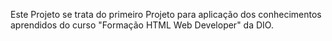 Este Projeto se trata do primeiro Projeto para aplicação dos conhecimentos aprendidos do curso "Formação HTML Web Developer" da DIO. 
